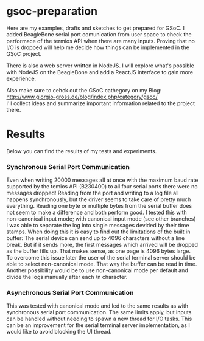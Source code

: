 # gsoc-preparation
Here are my examples, drafts and sketches to get prepared for GSoC. 
I added BeagleBone serial port comunication from user space to check the performace of the termios API when there are many inputs. 
Proving that no I/O is dropped will help me decide how things can be implemented in the GSoC project.

There is also a web server written in NodeJS. I will explore what's possible with NodeJS on the BeagleBone and add a ReactJS 
interface to gain more experience.

Also make sure to cehck out the GSoC cathegory on my Blog: http://www.giorgio-gross.de/blog/index.php/category/gsoc/ <br>
I'll collect ideas and summarize important information related to the project there.



# Results
Below you can find the results of my tests and experiments.

### Synchronous Serial Port Communication
Even when writing 20000 messages all at once with the maximum baud rate supported by the temios API (B230400) to all four serial ports there were no messages dropped! Reading from the port and writing to a log file all happens synchronously, but the driver seems to take care of pretty much everything. Reading one byte or multiple bytes from the serial buffer does not seem to make a difference and both perform good. I tested this with non-canonical input mode; with canonical input mode (see other branches) I was able to separate the log into single messages devided by their time stamps. When doing this it is easy to find out the limitations of the built in buffer: The serial device can send up to 4096 characters without a line break. But if it sends more, the first messages which arrived will be dropped as the buffer fills up. That makes sense, as one page is 4096 bytes large. To overcome this issue later the user of the serial terminal server should be able to select non-canonical mode. That way the buffer can be read in time. Another possibility would be to use non-canonical mode per default and divide the logs manually after each \n character.

### Asynchronous Serial Port Communication
This was tested with canonical mode and led to the same results as with synchronous serial port communication. The same limits apply, but inputs can be handled without needing to spawn a new thread for I/O tasks. This can be an improvement for the serial terminal server implementation, as I would like to avoid blocking the UI thread.

